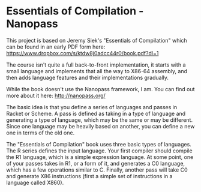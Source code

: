 # Essentials of Compilation - Nanopass

This project is based on Jeremy Siek's "Essentials of Compilation"
which can be found in an early PDF form here:
https://www.dropbox.com/s/ktdw8j0adcc44r0/book.pdf?dl=1

The course isn't quite a full back-to-front implementation, it
starts with a small language and implements that all the way to X86-64
assembly, and then adds language features and their implementations
gradually.

While the book doesn't use the Nanopass framework, I am. You can
find out more about it here:
http://nanopass.org/

The basic idea is that you define a series of languages and passes
in Racket or Scheme. A pass is defined as taking in a type of language
and generating a type of language, which may be the same or may be
different. Since one language may be heavily based on another, you can
define a new one in terms of the old one.

The "Essentials of Compilation" book uses three basic types of languages.
The R series defines the input language. Your first compiler should 
compile the R1 language, which is a simple expression language. At some
point, one of your passes takes in R1, or a form of it, and generates
a C0 language, which has a few operations similar to C. Finally, another
pass will take C0 and generate X86 instructions (first a simple set of
instructions in a language called X860).


